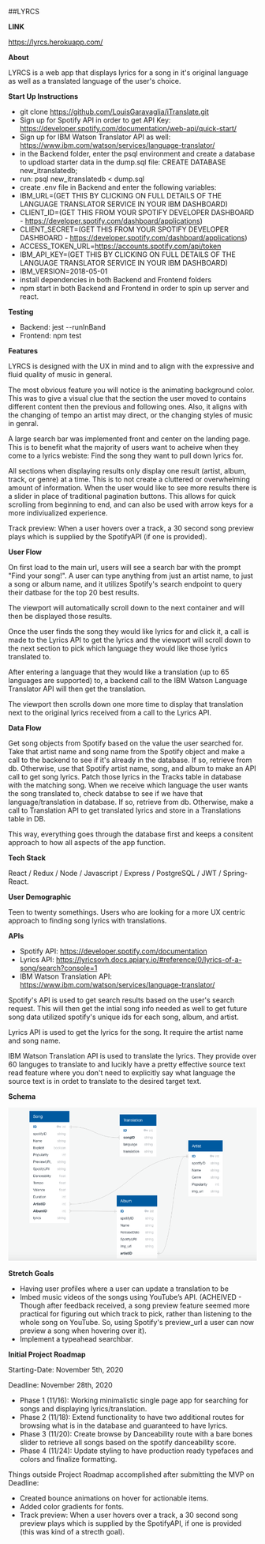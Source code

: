 ##LYRCS


**LINK**

https://lyrcs.herokuapp.com/

**About**

LYRCS is a web app that displays lyrics for a song in it's original language as well as a translated language of the user's choice. 

**Start Up Instructions**

* git clone https://github.com/LouisGaravaglia/iTranslate.git
* Sign up for Spotify API in order to get API Key: https://developer.spotify.com/documentation/web-api/quick-start/
* Sign up for IBM Watson Translator API as well: https://www.ibm.com/watson/services/language-translator/
* in the Backend folder, enter the psql environment and create a database to updload starter data in the dump.sql file: CREATE DATABASE new_itranslatedb;
* run: psql new_itranslatedb < dump.sql
* create .env file in Backend and enter the following variables:
* IBM_URL=(GET THIS BY CLICKING ON FULL DETAILS OF THE LANGUAGE TRANSLATOR SERVICE IN YOUR IBM DASHBOARD)
* CLIENT_ID=(GET THIS FROM YOUR SPOTIFY DEVELOPER DASHBOARD - https://developer.spotify.com/dashboard/applications)
* CLIENT_SECRET=(GET THIS FROM YOUR SPOTIFY DEVELOPER DASHBOARD - https://developer.spotify.com/dashboard/applications)
* ACCESS_TOKEN_URL=https://accounts.spotify.com/api/token
* IBM_API_KEY=(GET THIS BY CLICKING ON FULL DETAILS OF THE LANGUAGE TRANSLATOR SERVICE IN YOUR IBM DASHBOARD)
* IBM_VERSION=2018-05-01
* install dependencies in both Backend and Frontend folders
* npm start in both Backend and Frontend in order to spin up server and react.

**Testing**

* Backend: jest --runInBand
* Frontend: npm test

**Features**

LYRCS is designed with the UX in mind and to align with the expressive and fluid quality of music in general. 

The most obvious feature you will notice is the animating background color. This was to give a visual clue that the section the user moved to contains different content then the previous and following ones. Also, it aligns with the changing of tempo an artist may direct, or the changing styles of music in genral.

A large search bar was implemented front and center on the landing page. This is to benefit what the majority of users want to acheive when they come to a lyrics webiste: Find the song they want to pull down lyrics for.

All sections when displaying results only display one result (artist, album, track, or genre) at a time. This is to not create a cluttered or overwhelming amount of information. When the user would like to see more results there is a slider in place of traditional pagination buttons. This allows for quick scrolling from beginning to end, and can also be used with arrow keys for a more indiviualized experience.

Track preview: When a user hovers over a track, a 30 second song preview plays which is supplied by the SpotifyAPI (if one is provided).

**User Flow**

On first load to the main url, users will see a search bar with the prompt "Find your song!". A user can type anything from just an artist name, to just a song or album name, and it utilizes Spotify's search endpoint to query their datbase for the top 20 best results.

The viewport will automatically scroll down to the next container and will then be displayed those results. 

Once the user finds the song they would like lyrics for and click it, a call is made to the Lyrics API to get the lyrics and the viewport will scroll down to the next section to pick which language they would like those lyrics translated to. 

After entering a language that they would like a translation (up to 65 languages are supported) to, a backend call to the IBM Watson Language Translator API will then get the translation.

The viewport then scrolls down one more time to display that translation next to the original lyrics received from a call to the Lyrics API.

**Data Flow**

Get song objects from Spotify based on the value the user searched for. Take that artist name and song name from the Spotify object and make a call to the backend to see if it's already in the database. If so, retrieve from db. Otherwise, use that Spotify artist name, song, and album to make an API call to get song lyrics. Patch those lyrics in the Tracks table in database with the matching song. When we receive which language the user wants the song translated to, check databse to see if we have that language/translation in database. If so, retrieve from db. Otherwise, make a call to Translation API to get translated lyrics and store in a Translations table in DB. 

This way, everything goes through the database first and keeps a consitent approach to how all aspects of the app function.

**Tech Stack**

React / Redux / Node / Javascript / Express / PostgreSQL / JWT / Spring-React.

**User Demographic**

Teen to twenty somethings. Users who are looking for a more UX centric approach to finding song lyrics with translations.

**APIs**

* Spotify API: https://developer.spotify.com/documentation
* Lyrics API: https://lyricsovh.docs.apiary.io/#reference/0/lyrics-of-a-song/search?console=1
* IBM Watson Translation API: https://www.ibm.com/watson/services/language-translator/

Spotify's API is used to get search results based on the user's search request. This will then get the intial song info needed as well to get future song data utilized spotify's unique ids for each song, album, and artist.

Lyrics API is used to get the lyrics for the song. It require the artist name and song name.

IBM Watson Translation API is used to translate the lyrics. They provide over 60 languges to translate to and lucikly have a pretty effective source text read feature where you don't need to explicitly say what language the source text is in ordet to translate to the desired target text.

**Schema**

![](Schema/schema.png)

**Stretch Goals**

* Having user profiles where a user can update a translation to be 
* Imbed music videos of the songs using YouTube’s API. (ACHEIVED - Though after feedback received, a song preview feature seemed more practical for figuring out which track to pick, rather than listening to the whole song on YouTube. So, using Spotify's preview_url a user can now preview a song when hovering over it).
* Implement a typeahead searchbar.

**Initial Project Roadmap**

Starting-Date: November 5th, 2020 

Deadline: November 28th, 2020

* Phase 1 (11/16): Working minimalistic single page app for searching for songs and displaying lyrics/translation.
* Phase 2 (11/18): Extend functionality to have two additional routes for browsing what is in the database and guaranteed to have lyrics.
* Phase 3 (11/20): Create browse by Danceability route with a bare bones slider to retrieve all songs based on the spotify danceability score.
* Phase 4 (11/24): Update styling to have production ready typefaces and colors and finalize formatting.

Things outside Project Roadmap accomplished after submitting the MVP on Deadline: 

* Created bounce animations on hover for actionable items. 
* Added color gradients for fonts.
* Track preview: When a user hovers over a track, a 30 second song preview plays which is supplied by the SpotifyAPI, if one is provided (this was kind of a strecth goal).

